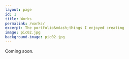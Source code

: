 ```yaml
---
layout: page
id: 1
title: Works
permalink: /works/
excerpt: The portfolio&mdash;things I enjoyed creating
image: pic02.jpg
background-image: pic02.jpg
---
```


Coming soon.
